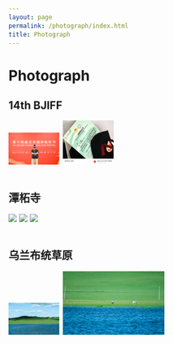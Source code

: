 ```yaml
---
layout: page
permalink: /photograph/index.html
title: Photograph
---
```


# Photograph

## 14th BJIFF

<div class="second">
<img src="/images/14thBJIFF/14thBJIFF_1.jpg" style="margin-right: 3px;width: 100px; height: auto;">
<img src="/images/14thBJIFF/14thBJIFF_2.jpg" style="width: 100px; height: auto;">
</div>

<br>

## 潭柘寺

<div class="third">
<img src="/images/tzs/tzs_1 (1).jpg" style="margin-right: 1px;width: 200px; height: auto;">
<img src="/images/tzs/tzs_1 (2).jpg" style="margin-right: 1px;width: 200px; height: auto;">
<img src="/images/tzs/tzs_1 (3).jpg">
</div>
<br>

## 乌兰布统草原

<div class="second">
<img src="/images/wlcb/wlcb_1.jpg" style="margin-right: 3px; width: 100px; height: auto;">
<img src="/images/wlcb/wlcb_2.jpg" style="width: 200px; height: auto;">
</div>

<br>